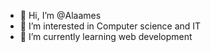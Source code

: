 - 👋 Hi, I’m @Alaames
- 👀 I’m interested in Computer science and IT
- 🌱 I’m currently learning web development
  


<!---
Alaames/Alaames is a ✨ special ✨ repository because its `README.md` (this file) appears on your GitHub profile.
You can click the Preview link to take a look at your changes.
--->
